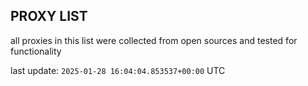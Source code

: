 ## PROXY LIST

all proxies in this list were collected from open sources and tested for functionality

last update: `2025-01-28 16:04:04.853537+00:00` UTC